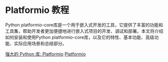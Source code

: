 # Platformio 教程

<show-structure depth="3"/>

Python platformio-core库是一个用于嵌入式开发的工具，它提供了丰富的功能和工具集，帮助开发者更加便捷地进行嵌入式项目的开发、调试和部署。本文将介绍如何安装和使用Python platformio-core库，以及它的特性、基本功能、高级功能、实际应用场景和总结部分。


<seealso>
<category ref="ref_docs">
    <a href="https://mp.weixin.qq.com/s/fImcK2y1XWazHbXZjGjBTQ">强大的 Python 库: Platformio</a>
</category>
<category ref="ref_github">
    <a href="https://github.com/platformio/platformio-core">Platformio</a>
</category>
<category ref="ref_issues">
</category>
<category ref="ref_hf">
</category>
<category ref="ref_ms">
</category>
</seealso>
